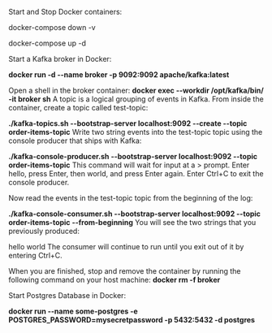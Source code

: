 
Start and Stop Docker containers:

docker-compose down -v

docker-compose up -d




Start a Kafka broker in Docker:

**docker run -d --name broker -p 9092:9092 apache/kafka:latest**

Open a shell in the broker container:
**docker exec --workdir /opt/kafka/bin/ -it broker sh**
A topic is a logical grouping of events in Kafka. From inside the container, create a topic called test-topic:

**./kafka-topics.sh --bootstrap-server localhost:9092 --create --topic order-items-topic**
Write two string events into the test-topic topic using the console producer that ships with Kafka:

**./kafka-console-producer.sh --bootstrap-server localhost:9092 --topic order-items-topic**
This command will wait for input at a > prompt. Enter hello, press Enter, then world, and press Enter again. Enter Ctrl+C to exit the console producer.

Now read the events in the test-topic topic from the beginning of the log:

**./kafka-console-consumer.sh --bootstrap-server localhost:9092 --topic order-items-topic --from-beginning**
You will see the two strings that you previously produced:

hello
world
The consumer will continue to run until you exit out of it by entering Ctrl+C.

When you are finished, stop and remove the container by running the following command on your host machine:
**docker rm -f broker**



Start Postgres Database in Docker:

**docker run --name some-postgres -e POSTGRES_PASSWORD=mysecretpassword -p 5432:5432 -d postgres**





